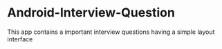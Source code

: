 # Android-Interview-Question

This app contains a important interview questions having a simple layout interface
